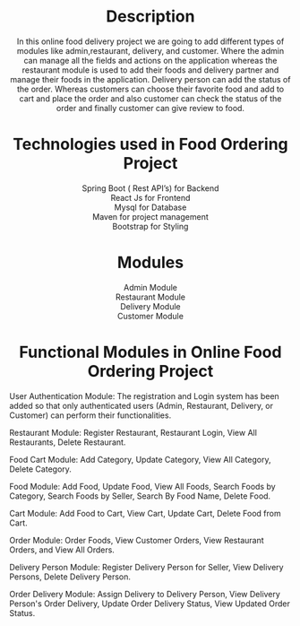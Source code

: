 <span align="center">
	
# Description

<p>	In this online food delivery project we are going to add different types of modules like admin,restaurant, delivery, and customer. Where the admin can manage all the fields and actions on the application whereas the restaurant module is used to add their foods and delivery partner and manage their foods in the application. Delivery person can add the status of the order. Whereas customers can choose their favorite food and add to cart and place the order and also customer can check the status of the order and finally customer can give review to food. </p>


# Technologies used in Food Ordering Project

Spring Boot ( Rest API’s) for Backend<br>
React Js for Frontend <br>
Mysql for Database<br>
Maven for project management<br>
Bootstrap for Styling<br>


# Modules
Admin Module<br>
Restaurant Module<br>
Delivery Module<br>
Customer Module<br>


# Functional Modules in Online Food Ordering Project
<span align="left">
User Authentication Module:
The registration and Login system has been added so that only authenticated users (Admin, Restaurant, Delivery, or Customer) can perform their functionalities.


Restaurant Module:
Register Restaurant, Restaurant Login, View All Restaurants, Delete Restaurant.


Food Cart Module:
Add Category, Update Category, View All Category, Delete Category.


Food Module:
Add Food, Update Food, View All Foods, Search Foods by Category, Search Foods by Seller, Search By Food Name, Delete Food.

Cart Module:
Add Food to Cart, View Cart, Update Cart, Delete Food from Cart.

Order Module:
Order Foods, View Customer Orders, View Restaurant Orders, and View All Orders.


Delivery Person Module:
Register Delivery Person for Seller, View Delivery Persons, Delete Delivery Person.

Order Delivery Module:
Assign Delivery to Delivery Person, View Delivery Person's Order Delivery, Update Order Delivery Status, View Updated Order Status.
</span>
</span>
